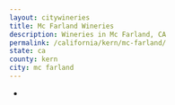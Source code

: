 ```yaml
---
layout: citywineries
title: Mc Farland Wineries
description: Wineries in Mc Farland, CA
permalink: /california/kern/mc-farland/
state: ca
county: kern
city: mc farland
---
```

-
